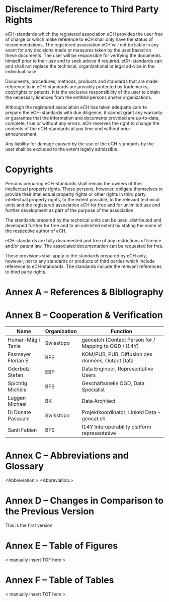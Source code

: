 # Disclaimer/Reference to Third Party Rights

eCH-standards which the registered association eCH provides the user free of charge or which make reference to eCH shall only have the status of recommendations. The registered association eCH will not be liable in any event for any decisions made or measures taken by the user based on these documents. The user will be responsible for verifying the documents himself prior to their use and to seek advice if required. eCH-standards can and shall not replace the technical, organizational or legal ad-vice in the individual case.

Documents, procedures, methods, products and standards that are made reference to in eCH-standards are possibly protected by trademarks, copyrights or patents. It is the exclusive responsibility of the user to obtain the necessary licences from the entitled persons and/or organizations.

Although the registered association eCH has taken adequate care to prepare the eCH-standards with due diligence, it cannot grant any warranty or guarantee that the information and documents provided are up-to-date, complete, true or without any errors. eCH reserves the right to change the contents of the eCH-standards at any time and without prior announcement.

Any liability for damage caused by the use of the eCH-standards by the user shall be excluded to the extent legally admissible.

# Copyrights

Persons preparing eCH-standards shall remain the owners of their intellectual property rights. These persons, however, obligate themselves to provide their intellectual property rights or other rights in third party intellectual property rights, to the extent possible, to the relevant technical units and the registered association eCH for free and for unlimited use and further development as part of the purpose of the association.

The standards prepared by the technical units can be used, distributed and developed further for free and to an unlimited extent by stating the name of the respective author of eCH.

eCH-standards are fully documented and free of any restrictions of licence and/or patent law. The associated documentation can be requested for free.

These provisions shall apply to the standards prepared by eCH only, however, not to any standards or products of third parties which include reference to eCH-standards. The standards include the relevant references to third party rights.

# Annex A – References & Bibliography

<Ref> <Reference>

# Annex B – Cooperation & Verification

| Name                           | Organization | Function                                              |
|--------------------------------|--------------|-------------------------------------------------------|
| Humar-Mägli Tania              | Swisstopo    | geocatch (Contact Person for / Mapping to OGD / I14Y) |
| Fasmeyer Florian E.            | BFS          | KOM/PUB, PUB, Diffusion des données, Output Data      |
| Oderbolz Stefan                | EBP          | Data Engineer, Representative Users                   |
| Spichtig Michèle               | BFS          | Geschäftsstelle OGD, Data Specialist                  |
| Luggen Michael                 | BK           | Data Architect                                        |
| Di Donate Pasquale             | Swisstopo    | Projektkoordinator, Linked Data - geocat.ch           |
| Santi Fabian                   | BFS          | I14Y Interoperability platform representative         |

# Annex C – Abbreviations and Glossary

<Abbreviation.>	<Text>
<Abbreviation.>	<Text>

# Annex D – Changes in Comparison to the Previous Version

This is the first version.

# Annex E – Table of Figures

< manually insert TOF here >

# Annex F – Table of Tables

< manually insert TOT here >

